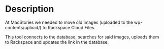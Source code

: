 Description
===========

At MacStories we needed to move old images (uploaded to the wp-contents/upload/) to Rackspace Cloud Files.

This tool connects to the database, searches for said images, uploads them to Rackspace and updates the link in the database.

